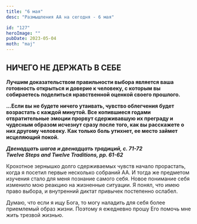 ```yaml
---
title: "6 мая"
desc: "Размышления АА на сегодня - 6 мая"

id: "127"
heroImage: ""
pubDate: 2023-05-04
moth: "maj"
---
```


## НИЧЕГО НЕ ДЕРЖАТЬ В СЕБЕ

**Лучшим доказательством правильности выбора является ваша готовность
открыться и доверие к человеку, с которым вы собираетесь поделиться
нравственной оценкой своего прошлого.**

**…Если вы не будете ничего утаивать, чувство облегчения будет возрастать с
каждой минутой. Все копившиеся годами отвратительные эмоции прорвут
сдерживавшую их преграду и чудесным образом исчезнут сразу после того, как вы
расскажете о них другому человеку. Как только боль утихнет, ее место займет
исцеляющий покой.**

**_Двенадцать шагов и двенадцать традиций, с. 71-72  
Twelve Steps and Twelve Traditions, pp. 61-62_**

Крохотное зернышко долго сдерживаемых чувств начало прорастать, когда я
посетил первые несколько собраний АА. И тогда же предметом изучения стало для
меня познание самого себя. Новое понимание себя изменило мою реакцию на
жизненные ситуации. Я понял, что имею право выбора, и внутренний диктат
привычек постепенно ослабел.

Думаю, что если я ищу Бога, то могу наладить для себя более приемлемый образ
жизни. Поэтому я ежедневно прошу Его помочь мне жить трезвой жизнью.
